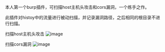 本人第一个burp插件，可扫描host主机头攻击和cors漏洞，一个练手之作。

此插件对histoy中的流量进行被动扫描，并记录漏洞路径，之后相同的根目录不进行扫描。

 扫描host主机头攻击
![image](https://github.com/user-attachments/assets/f83dc97b-290c-4b03-b576-a25211923daf)

 扫描cors漏洞
![image](https://github.com/user-attachments/assets/cd013b21-7765-49fc-844c-6ba1f38620a3)


